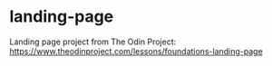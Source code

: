 # landing-page
Landing page project from The Odin Project: https://www.theodinproject.com/lessons/foundations-landing-page

